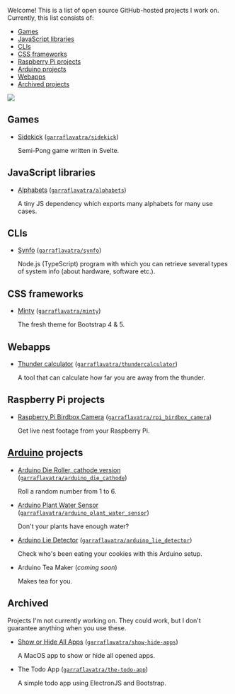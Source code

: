 Welcome! This is a list of open source GitHub-hosted projects I work on. Currently, this list consists of:

- [Games](#games)
- [JavaScript libraries](#javascript-libraries)
- [CLIs](#clis)
- [CSS frameworks](#css-frameworks)
- [Raspberry Pi projects](#raspberry-pi-projects)
- [Arduino projects](#arduino-projects)
- [Webapps](#webapps)
- [Archived projects](#archived)

<img src="https://github-readme-stats.vercel.app/api/top-langs/?username=garraflavatra&layout=compact">

## Games

* [Sidekick](https://sidekickgame.netlify.app) ([`garraflavatra/sidekick`](https://github.com/garraflavatra/sidekick))
  
  Semi-Pong game written in Svelte.

## JavaScript libraries

* [Alphabets](https://projects.romeinvanburen.nl/alphabets/) ([`garraflavatra/alphabets`](https://github.com/garraflavatra/alphabets))
  
  A tiny JS dependency which exports many alphabets for many use cases.
  
## CLIs

* [Synfo](https://projects.romeinvanburen.nl/synfo/) ([`garraflavatra/synfo`](https://github.com/garraflavatra/synfo))

  Node.js (TypeScript) program with which you can retrieve several types of system info (about hardware, software etc.).
  
## CSS frameworks

* [Minty](https://projects.romeinvanburen.nl/minty/) ([`garraflavatra/minty`](https://github.com/garraflavatra/minty))
  
  The fresh theme for Bootstrap 4 & 5.
  
## Webapps

* [Thunder calculator](https://thundercalc.romeinvanburen.nl/) ([`garraflavatra/thundercalculator`](https://github.com/garraflavatra/thundercalculator))

  A tool that can calculate how far you are away from the thunder.
  
## Raspberry Pi projects

* [Raspberry Pi Birdbox Camera](https://projects.romeinvanburen.nl/rpi_birdbox_camera/) ([`garraflavatra/rpi_birdbox_camera`](https://github.com/garraflavatra/rpi_birdbox_camera))

  Get live nest footage from your Raspberry Pi.

## [Arduino](https://www.arduino.cc) projects

* [Arduino Die Roller, cathode version](https://projects.romeinvanburen.nl/arduino_die_cathode/) ([`garraflavatra/arduino_die_cathode`](https://github.com/garraflavatra/arduino_die_cathode))

  Roll a random number from 1 to 6.
  
* [Arduino Plant Water Sensor](https://projects.romeinvanburen.nl/arduino_plant_water_sensor/) ([`garraflavatra/arduino_plant_water_sensor`](https://github.com/garraflavatra/arduino_plant_water_sensor))

  Don't your plants have enough water?
  
* [Arduino Lie Detector](https://projects.romeinvanburen.nl/arduino_lie_detector/) ([`garraflavatra/arduino_lie_detector`](https://github.com/garraflavatra/arduino_lie_detector))

  Check who's been eating your cookies with this Arduino setup.

* Arduino Tea Maker (_coming soon_)

  Makes tea for you.

## Archived

Projects I'm not currently working on. They could work, but I don't guarantee anything when you use these.

* [Show or Hide All Apps](https://projects.romeinvanburen.nl/show-hide-apps/) ([`garraflavatra/show-hide-apps`](https://github.com/garraflavatra/show-hide-apps))

  A MacOS app to show or hide all opened apps.

* The Todo App ([`garraflavatra/the-todo-app`](https://github.com/garraflavatra/the-todo-app))

  A simple todo app using ElectronJS and Bootstrap.
